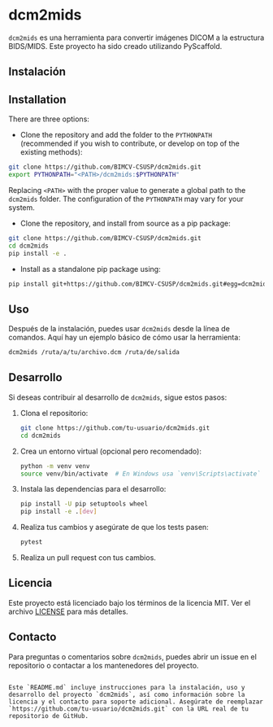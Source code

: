 # dcm2mids

`dcm2mids` es una herramienta para convertir imágenes DICOM a la estructura BIDS/MIDS. Este proyecto ha sido creado utilizando PyScaffold.

## Instalación

## Installation

There are three options:

- Clone the repository and add the folder to the `PYTHONPATH` (recommended if you wish to contribute, or develop on top of the existing methods):

```bash
git clone https://github.com/BIMCV-CSUSP/dcm2mids.git
export PYTHONPATH="<PATH>/dcm2mids:$PYTHONPATH"
```

Replacing `<PATH>` with the proper value to generate a global path to the `dcm2mids` folder. The configuration of the `PYTHONPATH` may vary for your system.

- Clone the repository, and install from source as a pip package:

```bash
git clone https://github.com/BIMCV-CSUSP/dcm2mids.git
cd dcm2mids
pip install -e .
```

- Install as a standalone pip package using:

```bash
pip install git+https://github.com/BIMCV-CSUSP/dcm2mids.git#egg=dcm2mids
```


## Uso

Después de la instalación, puedes usar `dcm2mids` desde la línea de comandos. Aquí hay un ejemplo básico de cómo usar la herramienta:

```sh
dcm2mids /ruta/a/tu/archivo.dcm /ruta/de/salida
```

## Desarrollo

Si deseas contribuir al desarrollo de `dcm2mids`, sigue estos pasos:

1. Clona el repositorio:
    ```sh
    git clone https://github.com/tu-usuario/dcm2mids.git
    cd dcm2mids
    ```

2. Crea un entorno virtual (opcional pero recomendado):
    ```sh
    python -m venv venv
    source venv/bin/activate  # En Windows usa `venv\Scripts\activate`
    ```

3. Instala las dependencias para el desarrollo:
    ```sh
    pip install -U pip setuptools wheel
    pip install -e .[dev]
    ```

4. Realiza tus cambios y asegúrate de que los tests pasen:
    ```sh
    pytest
    ```

5. Realiza un pull request con tus cambios.

## Licencia

Este proyecto está licenciado bajo los términos de la licencia MIT. Ver el archivo [LICENSE](LICENSE) para más detalles.

## Contacto

Para preguntas o comentarios sobre `dcm2mids`, puedes abrir un issue en el repositorio o contactar a los mantenedores del proyecto.

```

Este `README.md` incluye instrucciones para la instalación, uso y desarrollo del proyecto `dcm2mids`, así como información sobre la licencia y el contacto para soporte adicional. Asegúrate de reemplazar `https://github.com/tu-usuario/dcm2mids.git` con la URL real de tu repositorio de GitHub.